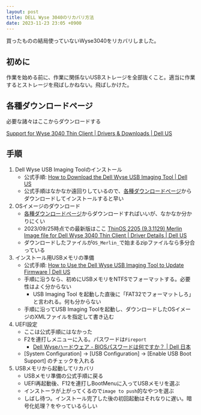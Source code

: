 ```yaml
---
layout: post
title: DELL Wyse 3040のリカバリ方法
date: 2023-11-23 23:05 +0900
---
```

買ったものの結局使っていないWyse3040をリカバリしました。

## 初めに

作業を始める前に、作業に関係ないUSBストレージを全部抜くこと。適当に作業するとストレージを飛ばしかねない。飛ばしかけた。

## 各種ダウンロードページ

必要な諸々はここからダウンロードする

[Support for Wyse 3040 Thin Client \| Drivers & Downloads \| Dell US](https://www.dell.com/support/home/en-us/product-support/product/wyse-3040-thin-client/drivers)

## 手順

1. Dell Wyse USB Imaging Toolのインストール
    * 公式手順: [How to Download the Dell Wyse USB Imaging Tool \| Dell US](https://www.dell.com/support/kbdoc/en-us/000126353/how-to-download-the-dell-wyse-usb-imaging-tool)
    * 公式手順はなかなか遠回りしているので、[各種ダウンロードページ](#各種ダウンロードページ)からダウンロードしてインストールすると早い
1. OSイメージのダウンロード
    * [各種ダウンロードページ](#各種ダウンロードページ)からダウンロードすればいいが、なかなか分かりにくい
    * 2023/09/25時点での最新版はここ [ThinOS 2205 (9.3.1129) Merlin Image file for Dell Wyse 3040 Thin Client \| Driver Details \| Dell US](https://www.dell.com/support/home/en-us/drivers/driversdetails?driverid=j9j5c&oscode=thn80&productcode=wyse-3040-thin-client)
    * ダウンロードしたファイルが`OS_Merlin_`で始まるzipファイルなら多分合っている
1. インストール用USBメモリの準備
    * 公式手順: [How to Use the Dell Wyse USB Imaging Tool to Update Firmware \| Dell US](https://www.dell.com/support/kbdoc/en-us/000126362/how-to-use-the-dell-wyse-usb-imaging-tool-to-update-firmware)
    * 手順に沿うなら、初めにUSBメモリをNTFSでフォーマットする。必要性はよく分からない
        * USB Imaging Tool を起動した直後に「FAT32でフォーマットしろ」と言われる。何も分からない
    * 手順に沿ってUSB Imaging Toolを起動し、ダウンロードしたOSイメージのXMLファイルを指定して書き込む
1. UEFI設定
    * ここは公式手順にはなかった
    * F2を連打しメニューに入る。パスワードは`Fireport`
        * [Dell Wyseハードウェア - BIOSパスワードは何ですか？ \| Dell 日本](https://www.dell.com/support/kbdoc/ja-jp/000128600/)
    * [System Configuration] -> [USB Configuration] -> [Enable USB Boot Support] のチェックを入れる
1. USBメモリから起動してリカバリ
    * USBメモリ準備の公式手順に戻る
    * UEFI再起動後、F12を連打しBootMenuに入ってUSBメモリを選ぶ
    * インストーラが上がってくるので`image to push`的なやつを選ぶ
    * しばし待つ。インストール完了した後の初回起動はそれなりに遅い。暗号化処理？をやっているらしい
